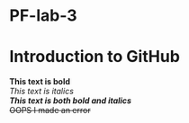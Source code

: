 # PF-lab-3
# Introduction to GitHub
**This text is bold**\
*This text is italics*\
***This text is both bold and italics***\
~~OOPS I made an error~~

